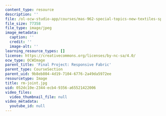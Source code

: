 ```yaml
---
content_type: resource
description: ''
file: /ol-ocw-studio-app/courses/mas-962-special-topics-new-textiles-spring-2010/052dc10e2344ecb49356a65521422006_rm-joint.jpg
file_size: 77358
file_type: image/jpeg
image_metadata:
  caption: ''
  credit: ''
  image-alt: ''
learning_resource_types: []
license: https://creativecommons.org/licenses/by-nc-sa/4.0/
ocw_type: OCWImage
parent_title: 'Final Project: Responsive Fabric'
parent_type: CourseSection
parent_uid: 9b8eb804-4d19-7104-6776-2a49da5972ee
resourcetype: Image
title: rm-joint.jpg
uid: 052dc10e-2344-ecb4-9356-a65521422006
video_files:
  video_thumbnail_file: null
video_metadata:
  youtube_id: null
---
```

